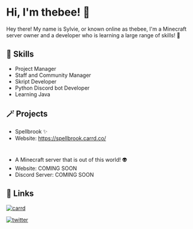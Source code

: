 
# Hi, I'm thebee! 👋

Hey there! My name is Sylvie, or known online as thebee, I'm a Minecraft server owner and a developer who is learning a large range of skills! 🐝


## 🚀 Skills
- Project Manager
- Staff and Community Manager
- Skript Developer
- Python Discord bot Developer
- Learning Java
  
## 🪄 Projects
- Spellbrook ✨
- Website: https://spellbrook.carrd.co/
#
#
- A Minecraft server that is out of this world! 👽
- Website: COMING SOON
- Discord Server: COMING SOON
## 🔗 Links

[![carrd](https://img.shields.io/badge/Carrd-FFBF00?style=for-the-badge&logo=carrd)](https://thebeemc.carrd.co/)

[![twitter](https://img.shields.io/badge/twitter-1DA1F2?style=for-the-badge&logo=twitter&logoColor=white)](https://twitter.com/)


